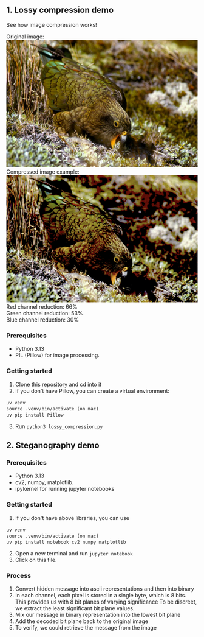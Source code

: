 ## 1. Lossy compression demo
See how image compression works!

Original image: ![Parrot](images/inquiline_kea.jpg)
Compressed image example: ![Compressed parrot](images/output.png)
Red channel reduction: 66%   
Green channel reduction: 53%   
Blue channel reduction: 30%    

### Prerequisites
- Python 3.13
- PIL (Pillow) for image processing.

### Getting started

1. Clone this repository and cd into it
2. If you don't have Pillow, you can create a virtual environment:
```
uv venv
source .venv/bin/activate (on mac)
uv pip install Pillow
```
3. Run `python3 lossy_compression.py`

## 2. Steganography demo

### Prerequisites
- Python 3.13
- cv2, numpy, matplotlib. 
- ipykernel for running jupyter notebooks

### Getting started
1. If you don't have above libraries, you can use
```
uv venv
source .venv/bin/activate (on mac)
uv pip install notebook cv2 numpy matplotlib 
```
2. Open a new terminal and run `jupyter notebook`
3. Click on this file.


### Process
1. Convert hidden message into ascii representations and then into binary 
2. In each channel, each pixel is stored in a single byte, which is 8 bits. This provides us with 8 bit planes of varying significance
To be discreet, we extract the least significant bit plane values.
3. Mix our message in binary representation into the lowest bit plane
4. Add the decoded bit plane back to the original image
5. To verify, we could retrieve the message from the image